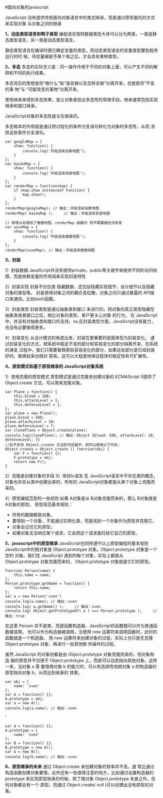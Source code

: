 #面向对象的javascript

JavaScript 没有提供传统面向对象语言中的类式继承，而是通过原型委托的方式来实现对象 与对象之间的继承

**1、动态类型语言和鸭子类型**
编程语言按照数据类型大体可以分为两类，一类是静态类型语言，另一类是动态类型语言。 

静态类型语言在编译时便已确定变量的类型，而动态类型语言的变量类型要到程序运行的时 候，待变量被赋予某个值之后，才会具有某种类型。 

**2、多态**
多态的实际含义是：同一操作作用于不同的对象上面，可以产生不同的解释和不同的执行结果。

多态背后的思想是将“做什么”和“谁去做以及怎样去做”分离开来，也就是将“不变的事 物”与 “可能改变的事物”分离开来。

使用继承来得到多态效果，是让对象表现出多态性的常用手段。继承通常包括实现继承和接口继承。

JavaScript对象的多态性是与生俱来的。

多态根本的作用就是通过把过程化的条件分支语句转化为对象的多态性，从而 消除这些条件分支语句。

    var googleMap = {
        show: function() {
            console.log('开始渲染谷歌地图');
        }
    };
    var baiduMap = {
        show: function() {
            console.log('开始渲染百度地图');
        }
    };
    var renderMap = function(map) {
        if (map.show instanceof Function) {
            map.show();
        }
    };
    renderMap(googleMap); // 输出：开始渲染谷歌地图  
    renderMap( baiduMap );     // 输出：开始渲染百度地图  

    // 即使以后增加了搜搜地图，renderMap 函数仍 然不需要做任何改变
    var sosoMap = {
        show: function() {
            console.log('开始渲染搜搜地图');
        }
    };
    renderMap(sosoMap); // 输出：开始渲染搜搜地图

**3、封装**

1）封装数据
JavaScript并没有提供private，public等关键字来提供不同的访问权限，而是依赖变量的作用域来实现封装特性

2）封装实现
封装不仅仅是 隐藏数据，还包括隐藏实现细节、设计细节以及隐藏对象的类型等。 
封装使得对象之间的耦合变松散，对象之间只通过暴露的 API接口来通信。比如each函数。

3）封装类型
封装类型是通过抽象类和接口 来进行的。把对象的真正类型隐藏在抽象类或者接口之后，相比对象的类型，客户更关心对象 的行为。
在 JavaScript中，并没有对抽象类和接口的支持。so,在封装类型方面，JavaScript没有能力，也没有必要做得更多。

4）封装变化
从设计模式的角度出发，封装在更重要的层面体现为封装变化。
通过封装变化的方式，把系统中稳定不变的部分和容易变化的部分隔离开来，在系统的演变 过程中，我们只需要替换那些容易变化的部分，如果这些部分是已经封装好的，替换起来也相对 
容易。这可以大程度地保证程序的稳定性和可扩展性。  

**4、原型模式和基于原型继承的 JavaScript对象系统**

1）使用克隆的原型模式
原型模式是通过克隆来创建对象的
ECMAScript 5提供了Object.create 方法，可以用来克隆对象。

    var Plane = function() {
        this.blood = 100;
        this.attackLevel = 1;
        this.defenseLevel = 1;
    };
    var plane = new Plane();
    plane.blood = 500;
    plane.attackLevel = 10;
    plane.defenseLevel = 7;
    var clonePlane = Object.create(plane);
    console.log(clonePlane); // 输出：Object {blood: 500, attackLevel: 10, defenseLevel: 7} 
    //在不支持 Object.create 方法的浏览器中，则可以使用以下代码： 
    Object.create = Object.create || function(obj) {
        var F = function() {};
        F.prototype = obj;
        return new F();
    }
2）克隆是创建对象的手段
3）体验lo语言
在 JavaScript语言中不存在类的概念，对象也并非从类中创建出来的，所有的 JavaScript对象都是从某个对象上克隆而来的。 

4）原型编程范型的一些规则
如果 A对象是从 B对象克隆而来的，那么 B对象就是 A对象的原型。
原型规范基本规则：

- 所有的数据都是对象。
- 要得到一个对象，不是通过实例化类，而是找到一个对象作为原型并克隆它。 
- 对象会记住它的原型。 
- 如果对象无法响应某个请求，它会把这个请求委托给它自己的原型。 

**5、javascript中的原型继承**
JavaScript也同样遵守以上原型编程的基本规则
JavaScript中的根对象是 Object.prototype 对象。Object.prototype 对象是一个空的 对象。我们在 JavaScript 遇到的每个对象，实际上都是从 Object.prototype 对象克隆而来的， Object.prototype 对象就是它们的原型。

    function Person(name) {
        this.name = name;
    };
    Person.prototype.getName = function() {
        return this.name;
    };
    var a = new Person('sven')
    console.log(a.name); // 输出：sven 
    console.log( a.getName() );     // 输出：sven 
    console.log( Object.getPrototypeOf( a ) === Person.prototype );     // 输出：true
在这里 Person 并不是类，而是函数构造器，JavaScript的函数既可以作为普通函数被调用， 也可以作为构造器被调用。当使用 new 运算符来调用函数时，此时的函数就是一个构造器。 用 new 运算符来创建对象的过程，实际上也只是先克隆 Object.prototype 对象，再进行一些其他额 外操作的过程。

虽然 JavaScript 的对象初都是由 Object.prototype 对象克隆而来的，但对象构造 器的原型并不仅限于 Object.prototype 上，而是可以动态指向其他对象。这样一来，当对象 a 需 要借用对象 b 的能力时，可以有选择性地把对象 a 的构造器的原型指向对象 b，从而达到继承的 效果。

    var obj = {
        name: 'sven'
    };
    var A = function() {};
    A.prototype = obj;
    var a = new A();
    console.log(a.name); // 输出：sven
'

    var A = function() {};
    A.prototype = {
        name: 'sven'
    };
    var B = function() {};
    B.prototype = new A();
    var b = new B();
    console.log(b.name); // 输出：sven
**6、原型继承的未来**
通过 Object.create 来创建对象的效率并不高，通 常比通过构造函数创建对象要慢。此外还有一些值得注意的地方，比如通过设置构造器的 prototype 来实现原型继承的时候，除了根对象 Object.prototype 本身之外，任何对象都会有一个 原型。而通过 Object.create( null )可以创建出没有原型的对象。